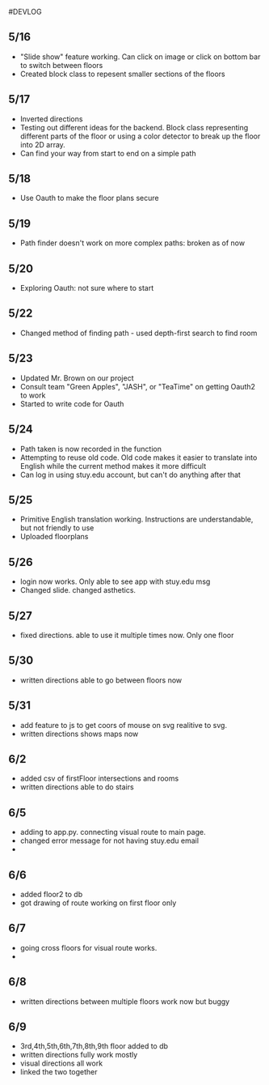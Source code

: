 #DEVLOG

## 5/16
* "Slide show" feature working. Can click on image or click on bottom bar to switch between floors
* Created block class to repesent smaller sections of the floors

## 5/17
* Inverted directions
* Testing out different ideas for the backend. Block class representing different parts of the floor or using a color detector to break up the floor into 2D array.
* Can find your way from start to end on a simple path

## 5/18
* Use Oauth to make the floor plans secure

## 5/19
* Path finder doesn't work on more complex paths: broken as of now

## 5/20
* Exploring Oauth: not sure where to start

## 5/22
* Changed method of finding path - used depth-first search to find room

## 5/23
* Updated Mr. Brown on our project
* Consult team "Green Apples", "JASH", or "TeaTime" on getting Oauth2 to work
* Started to write code for Oauth

## 5/24
* Path taken is now recorded in the function
* Attempting to reuse old code. Old code makes it easier to translate into English while the current method makes it more difficult
* Can log in using stuy.edu account, but can't do anything after that

## 5/25
* Primitive English translation working. Instructions are understandable, but not friendly to use
* Uploaded floorplans

## 5/26
* login now works. Only able to see app with stuy.edu msg
* Changed slide. changed asthetics. 

## 5/27
* fixed directions. able to use it multiple times now. Only one floor
 
## 5/30
* written directions able to go between floors now

## 5/31
* add feature to js to get coors of mouse on svg realitive to svg.
* written directions shows maps now

## 6/2 
* added csv of firstFloor intersections and rooms
* written directions able to do stairs

## 6/5
* adding to app.py. connecting visual route to main page.
* changed error message for not having stuy.edu email
* 
## 6/6
* added floor2 to db
* got drawing of route working on first floor only

## 6/7
* going cross floors for visual route works.
*
## 6/8 
* written directions between multiple floors work now but buggy

## 6/9
* 3rd,4th,5th,6th,7th,8th,9th floor added to db
* written directions fully work mostly
* visual directions all work
* linked the two together
